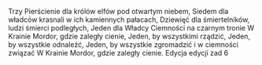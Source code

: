 Trzy Pierścienie dla królów elfów pod otwartym niebem,
Siedem dla władców krasnali w ich kamiennych pałacach,
Dziewięć dla śmiertelników, ludzi śmierci podległych,
Jeden dla Władcy Ciemności na czarnym tronie
W Krainie Mordor, gdzie zaległy cienie,
Jeden, by wszystkimi rządzić, Jeden, by wszystkie odnaleźć,
Jeden, by wszystkie zgromadzić i w ciemności związać
W Krainie Mordor, gdzie zaległy cienie.
Edycja edycji zad 6